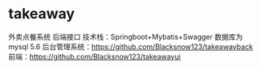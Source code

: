 # takeaway
外卖点餐系统 后端接口
技术栈：Springboot+Mybatis+Swagger 
数据库为mysql 5.6
后台管理系统：https://github.com/Blacksnow123/takeawayback
前端：https://github.com/Blacksnow123/takeawayui

